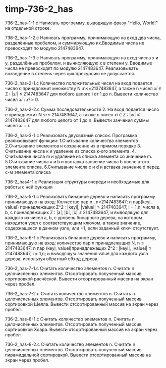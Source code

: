 # timp-736-2_has
736-2_has-1-1.c Написать программу, выводящую фразу "Hello, World!" на отдельной строке.

736-2_has-1-2.c Написать программу, принимающую на вход два числа, разделённые пробелом, и суммирующую их.Вводимые числа не превосходят по модулю 2147483647.

736-2_has-1-3.c Написать программу, принимающую на вход числа x и y, разделённые пробелом, и вычисляющую x в степени y. Вводимые числа не превосходят по модулю 2147483647. Реализовывать возведение в степень через цикл/рекурсию не допускается.

736-2_has-2-1.c Количество положительных чисел на вход подается число 𝑛 принадлежит множеству N :n<=2137483647, а также n чисел 𝑥𝑖 ∈ Z : |𝑥𝑖| ≤ 2147483647 для любого целого i от 1 до n. Вывести количество чисел 𝑥𝑖 : 𝑥𝑖 > 0.

736-2_has-2-2.c Сумма последовательности 2. На вход подается число 𝑛 принадлежит N :𝑛 ≤ 2147483647, а также n чисел 𝑥𝑖 ∈ Z : |𝑥𝑖| ≤ 2147483647 для любого целого от 1 до n. Вывести занчения суммы чисел 𝑥𝑖 − 𝑖.

736-2_has-3-1.c Реализовать двусвязный список. Программа реализовывает функции: 1.Считывание количества элементов 2.Считывание элементов и сохранение их в прямом порядке 3. Считывание числа к и удаление из списка к-ого элемента. 4. Считывание числа m и удаление из списка элемента со значение m. 5.Считывание числа a и b и ввставка занчение числа b после a-ого элемента списка. 6.Считывание числа c и d и вствака значение d перед c-м элемента списка

736-2_has4-1.c Реализация структуры очереди и необходимые для работы с ней функции

736-2_has-5-1.c Реализовать бинарное дерево и написать программу принимающую на вход: Колчество пар n , n<2147483647; n пар(keyi, valuei) принадлежащих Z^2 : |keyi|, |valuei| ≤ 2147483647, i = 1,n; числа a, b, c принадлежащих Z : |a|, |b|, |c| ≤ 2147483647, и выводящую для каждого из чисел a, b, c уровень бинарного дерева, на котором находится узел с соответствующим ключом, а также значение, содержащееся в данном узле, или −1, если заданный ключ отсутствует.

736-2_has-6-1.c Реализовать бинарное дерево и написать программу, принимающую на вход: количество пар n принадлежащих N, n ≤ 2147483647; n пар (keyi, valuei)принадлежащих Z^2 : |keyi|, |valuei| ≤ 2147483647, i = 1,n; и выводящую значения value для каждого узла дерева, используя обратный обход дерева.

736-2_has-7-1.c Считать количество элементов n. Считать n целочисленных элементов. Отсортировать полученный массив сортировкой расчёской. Вывести отсортированный массив на экран через пробел.

736-2_has-7-2.c Считать количество элементов n. Считать n целочисленных элементов. Отсортировать полученный массив сортировкой Шелла. Вывести отсортированный массив на экран через пробел.

736-2_has-8-1.c Считать количество элементов n. Считать n целочисленных элементов. Отсортировать полученный массив сортировкой Хоара. Вывести отсортированный массив на экран через пробел.

736-2_has-8-2.c Считать количество элементов n. Считать n целочисленных элементов. Oтсортировать полученный массив пирамидальной сортировкой. Вывести отсортированный массив на экран через пробел.
